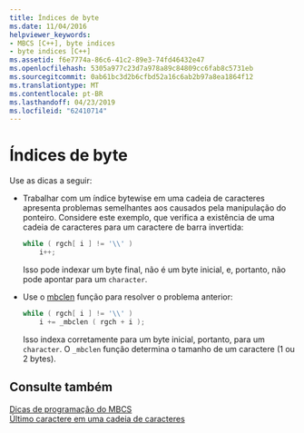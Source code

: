 ```yaml
---
title: Índices de byte
ms.date: 11/04/2016
helpviewer_keywords:
- MBCS [C++], byte indices
- byte indices [C++]
ms.assetid: f6e7774a-86c6-41c2-89e3-74fd46432e47
ms.openlocfilehash: 5305a977c23d7a978a89c84809cc6fab8c5731eb
ms.sourcegitcommit: 0ab61bc3d2b6cfbd52a16c6ab2b97a8ea1864f12
ms.translationtype: MT
ms.contentlocale: pt-BR
ms.lasthandoff: 04/23/2019
ms.locfileid: "62410714"
---
```

# <a name="byte-indices"></a>Índices de byte

Use as dicas a seguir:

- Trabalhar com um índice bytewise em uma cadeia de caracteres apresenta problemas semelhantes aos causados pela manipulação do ponteiro. Considere este exemplo, que verifica a existência de uma cadeia de caracteres para um caractere de barra invertida:

    ```cpp
    while ( rgch[ i ] != '\\' )
        i++;
    ```

   Isso pode indexar um byte final, não é um byte inicial, e, portanto, não pode apontar para um `character`.

- Use o [mbclen](../c-runtime-library/reference/mbclen-mblen-mblen-l.md) função para resolver o problema anterior:

    ```cpp
    while ( rgch[ i ] != '\\' )
        i += _mbclen ( rgch + i );
    ```

   Isso indexa corretamente para um byte inicial, portanto, para um `character`. O `_mbclen` função determina o tamanho de um caractere (1 ou 2 bytes).

## <a name="see-also"></a>Consulte também

[Dicas de programação do MBCS](../text/mbcs-programming-tips.md)<br/>
[Último caractere em uma cadeia de caracteres](../text/last-character-in-a-string.md)
